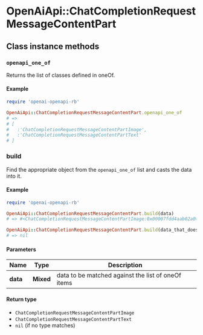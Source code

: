 # OpenAiApi::ChatCompletionRequestMessageContentPart

## Class instance methods

### `openapi_one_of`

Returns the list of classes defined in oneOf.

#### Example

```ruby
require 'openai-openapi-rb'

OpenAiApi::ChatCompletionRequestMessageContentPart.openapi_one_of
# =>
# [
#   :'ChatCompletionRequestMessageContentPartImage',
#   :'ChatCompletionRequestMessageContentPartText'
# ]
```

### build

Find the appropriate object from the `openapi_one_of` list and casts the data into it.

#### Example

```ruby
require 'openai-openapi-rb'

OpenAiApi::ChatCompletionRequestMessageContentPart.build(data)
# => #<ChatCompletionRequestMessageContentPartImage:0x00007fdd4aab02a0>

OpenAiApi::ChatCompletionRequestMessageContentPart.build(data_that_doesnt_match)
# => nil
```

#### Parameters

| Name | Type | Description |
| ---- | ---- | ----------- |
| **data** | **Mixed** | data to be matched against the list of oneOf items |

#### Return type

- `ChatCompletionRequestMessageContentPartImage`
- `ChatCompletionRequestMessageContentPartText`
- `nil` (if no type matches)

